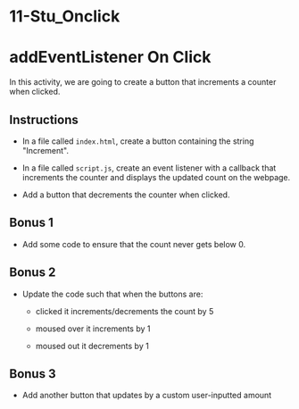 # 11-Stu_Onclick

# addEventListener On Click

In this activity, we are going to create a button that increments a counter when clicked.

## Instructions

* In a file called `index.html`, create a button containing the string "Increment".

* In a file called `script.js`, create an event listener with a callback that increments the counter and displays the updated count on the webpage.

* Add a button that decrements the counter when clicked.

## Bonus 1

* Add some code to ensure that the count never gets below 0.

## Bonus 2

* Update the code such that when the buttons are:

    * clicked it increments/decrements the count by 5

    * moused over it increments by 1

    * moused out it decrements by 1

## Bonus 3

* Add another button that updates by a custom user-inputted amount
